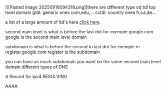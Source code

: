![[Pasted image 20250918094318.png]]there are different type od tdl top level domain
gtdl: generic ones com,edu,...
cctdl: country ones fr,ca,de...

a list of a large amount of ltd's here [click here](https://data.iana.org/TLD/tlds-alpha-by-domain.txt). 

second main level is what is before the last dot for exemple google.com google is the second main level domain


subdomain is what is before the second to last dot for exemple in register.google.com register is the subdomain

you can have as much subdomain you want on the same second main level domain
different types of DNS

A Record for ipv4 RESOLVING 

AAAA